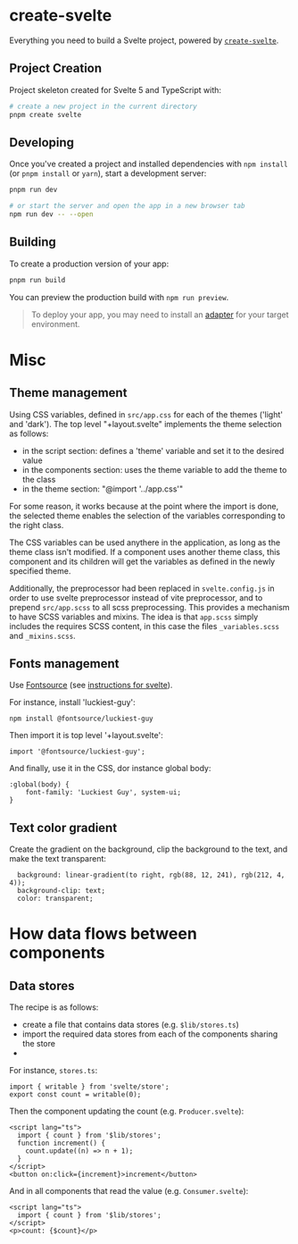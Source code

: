 # create-svelte

Everything you need to build a Svelte project, powered by [`create-svelte`](https://github.com/sveltejs/kit/tree/main/packages/create-svelte).

## Project Creation

Project skeleton created for Svelte 5 and TypeScript with:

```bash
# create a new project in the current directory
pnpm create svelte
```

## Developing

Once you've created a project and installed dependencies with `npm install` (or `pnpm install` or `yarn`), start a development server:

```bash
pnpm run dev

# or start the server and open the app in a new browser tab
npm run dev -- --open
```

## Building

To create a production version of your app:

```bash
pnpm run build
```

You can preview the production build with `npm run preview`.

> To deploy your app, you may need to install an [adapter](https://kit.svelte.dev/docs/adapters) for your target environment.

# Misc

## Theme management

Using CSS variables, defined in `src/app.css` for each of the themes ('light' and 'dark').
The top level "+layout.svelte" implements the theme selection as follows:

- in the script section: defines a 'theme' variable and set it to the desired value
- in the components section: uses the theme variable to add the theme to the class
- in the theme section: "@import '../app.css'"

For some reason, it works because at the point where the import is done, the selected
theme enables the selection of the variables corresponding to the right class.

The CSS variables can be used anythere in the application, as long as the theme class
isn't modified. If a component uses another theme class, this component and its children
will get the variables as defined in the newly specified theme.

Additionally, the preprocessor had been replaced in `svelte.config.js` in order to use
svelte preprocessor instead of vite preprocessor, and to prepend `src/app.scss` to all
scss preprocessing. This provides a mechanism to have SCSS variables and mixins. The
idea is that `app.scss` simply includes the requires SCSS content, in this case the
files `_variables.scss` and `_mixins.scss`.

## Fonts management

Use [Fontsource](https://fontsource.org/) (see [instructions for svelte](https://fontsource.org/docs/guides/svelte)).

For instance, install 'luckiest-guy':

    npm install @fontsource/luckiest-guy

Then import it is top level '+layout.svelte':

    import '@fontsource/luckiest-guy';

And finally, use it in the CSS, dor instance global body:

    :global(body) {
        font-family: 'Luckiest Guy', system-ui;
    }

## Text color gradient

Create the gradient on the background, clip the background to the text, and make the text transparent:

      background: linear-gradient(to right, rgb(88, 12, 241), rgb(212, 4, 4));
      background-clip: text;
      color: transparent;

# How data flows between components

## Data stores

The recipe is as follows:

- create a file that contains data stores (e.g. `$lib/stores.ts`)
- import the required data stores from each of the components sharing the store
-

For instance, `stores.ts`:

    import { writable } from 'svelte/store';
    export const count = writable(0);

Then the component updating the count (e.g. `Producer.svelte`):

    <script lang="ts">
      import { count } from '$lib/stores';
      function increment() {
        count.update((n) => n + 1);
      }
    </script>
    <button on:click={increment}>increment</button>

And in all components that read the value (e.g. `Consumer.svelte`):

    <script lang="ts">
      import { count } from '$lib/stores';
    </script>
    <p>count: {$count}</p>
